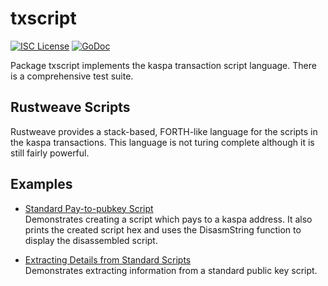 txscript
========

[![ISC License](http://img.shields.io/badge/license-ISC-blue.svg)](https://choosealicense.com/licenses/isc/)
[![GoDoc](https://godoc.org/github.com/rustweave-network/rustweaved/txscript?status.png)](http://godoc.org/github.com/rustweave-network/rustweaved/txscript)

Package txscript implements the kaspa transaction script language. There is
a comprehensive test suite.

## Rustweave Scripts

Rustweave provides a stack-based, FORTH-like language for the scripts in
the kaspa transactions. This language is not turing complete
although it is still fairly powerful. 

## Examples

* [Standard Pay-to-pubkey Script](http://godoc.org/github.com/rustweave-network/rustweaved/txscript#example-PayToAddrScript)  
  Demonstrates creating a script which pays to a kaspa address. It also
  prints the created script hex and uses the DisasmString function to display
  the disassembled script.

* [Extracting Details from Standard Scripts](http://godoc.org/github.com/rustweave-network/rustweaved/txscript#example-ExtractPkScriptAddrs)  
  Demonstrates extracting information from a standard public key script.
